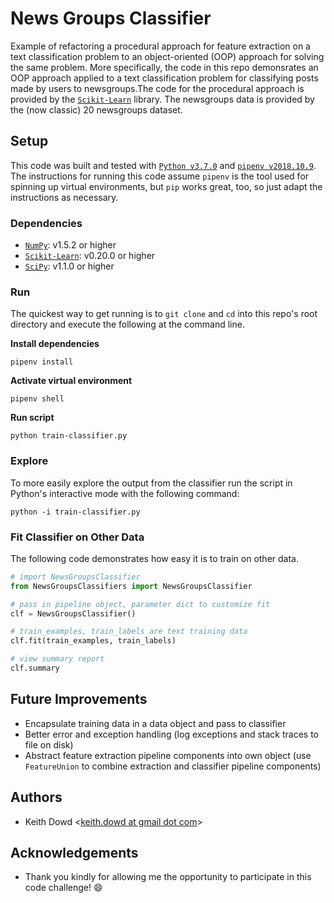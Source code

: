 # News Groups Classifier
Example of refactoring a procedural approach for feature extraction on a text classification problem to an object-oriented (OOP) approach for solving the same problem. More specifically, the code in this repo demonsrates an OOP approach applied to a text classification problem for classifying posts made by users to newsgroups.The code for the procedural approach is provided by the [`Scikit-Learn`](http://scikit-learn.org/stable/auto_examples/model_selection/grid_search_text_feature_extraction.html) library. The newsgroups data is provided by the (now classic) 20 newsgroups dataset.

## Setup
This code was built and tested with [`Python v3.7.0`](https://www.python.org/ftp/python/3.7.0/python-3.7.0.exe) and [`pipenv v2018.10.9`](https://github.com/pypa/pipenv). The instructions for running this code assume `pipenv` is the tool used for spinning up virtual environments, but `pip` works great, too, so just adapt the instructions as necessary.

### Dependencies
* [`NumPy`](http://www.numpy.org/): v1.5.2 or higher
* [`Scikit-Learn`](http://scikit-learn.org/): v0.20.0 or higher
* [`SciPy`](https://www.scipy.org/): v1.1.0 or higher

### Run
The quickest way to get running is to `git clone` and `cd` into this repo's root directory and execute the following at the command line. 

**Install dependencies**
```console
pipenv install
```

**Activate virtual environment**
```console
pipenv shell
```

**Run script**
```console
python train-classifier.py
```

### Explore
To more easily explore the output from the classifier run the script in Python's interactive mode with the following command:

```console
python -i train-classifier.py
```

### Fit Classifier on Other Data
The following code demonstrates how easy it is to train on other data.

```python
# import NewsGroupsClassifier
from NewsGroupsClassifiers import NewsGroupsClassifier

# pass in pipeline object, parameter dict to customize fit
clf = NewsGroupsClassifier() 

# train_examples, train_labels are text training data
clf.fit(train_examples, train_labels) 

# view summary report
clf.summary
```

## Future Improvements
* Encapsulate training data in a data object and pass to classifier
* Better error and exception handling (log exceptions and stack traces to file on disk)
* Abstract feature extraction pipeline components into own object (use `FeatureUnion` to combine extraction and classifier pipeline components)

## Authors
* Keith Dowd <[keith.dowd at gmail dot com](mailto:keith.dowd@gmail.com)>

## Acknowledgements
* Thank you kindly for allowing me the opportunity to participate in this code challenge! :smile: